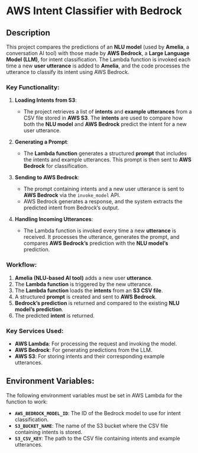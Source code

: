 # AWS Intent Classifier with Bedrock

## Description
This project compares the predictions of an **NLU model** (used by **Amelia**, a conversation AI tool) with those made by **AWS Bedrock**, a **Large Language Model (LLM)**, for intent classification. The Lambda function is invoked each time a new **user utterance** is added to **Amelia**, and the code processes the utterance to classify its intent using AWS Bedrock.

### Key Functionality:
1. **Loading Intents from S3**:
   - The project retrieves a list of **intents** and **example utterances** from a CSV file stored in **AWS S3**. The **intents** are used to compare how both the **NLU model** and **AWS Bedrock** predict the intent for a new user utterance.
  
2. **Generating a Prompt**:
   - The **Lambda function** generates a structured **prompt** that includes the intents and example utterances. This prompt is then sent to **AWS Bedrock** for classification.

3. **Sending to AWS Bedrock**:
   - The prompt containing intents and a new user utterance is sent to **AWS Bedrock** via the `invoke_model` API.
   - AWS Bedrock generates a response, and the system extracts the predicted intent from Bedrock’s output.

4. **Handling Incoming Utterances**:
   - The Lambda function is invoked every time a new **utterance** is received. It processes the utterance, generates the prompt, and compares **AWS Bedrock’s** prediction with the **NLU model’s** prediction.

### Workflow:
1. **Amelia (NLU-based AI tool)** adds a new user **utterance**.
2. The **Lambda function** is triggered by the new utterance.
3. The **Lambda function** loads the **intents** from an **S3 CSV file**.
4. A structured **prompt** is created and sent to **AWS Bedrock**.
5. **Bedrock’s prediction** is returned and compared to the existing **NLU model’s prediction**.
6. The predicted **intent** is returned.

### Key Services Used:
- **AWS Lambda**: For processing the request and invoking the model.
- **AWS Bedrock**: For generating predictions from the LLM.
- **AWS S3**: For storing intents and their corresponding example utterances.

## Environment Variables:
The following environment variables must be set in AWS Lambda for the function to work:
- **`AWS_BEDROCK_MODEL_ID`**: The ID of the Bedrock model to use for intent classification.
- **`S3_BUCKET_NAME`**: The name of the S3 bucket where the CSV file containing intents is stored.
- **`S3_CSV_KEY`**: The path to the CSV file containing intents and example utterances.

